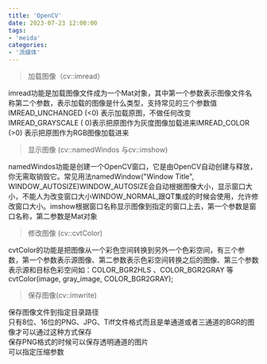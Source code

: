 ```yaml
---
title: 'OpenCV'
date: 2023-07-23 12:00:00
tags:
- 'meida'
categories:
- '流媒体'
---
```

> 加载图像（cv::imread）

imread功能是加载图像文件成为一个Mat对象，其中第一个参数表示图像文件名称第二个参数，表示加载的图像是什么类型，支持常见的三个参数值IMREAD_UNCHANGED (<0) 表示加载原图，不做任何改变IMREAD_GRAYSCALE ( 0)表示把原图作为灰度图像加载进来IMREAD_COLOR (>0) 表示把原图作为RGB图像加载进来

> 显示图像 (cv::namedWindos 与cv::imshow)

namedWindos功能是创建一个OpenCV窗口，它是由OpenCV自动创建与释放，你无需取销毁它。常见用法namedWindow("Window Title", WINDOW_AUTOSIZE)WINDOW_AUTOSIZE会自动根据图像大小，显示窗口大小，不能人为改变窗口大小WINDOW_NORMAL,跟QT集成的时候会使用，允许修改窗口大小。imshow根据窗口名称显示图像到指定的窗口上去，第一个参数是窗口名称，第二参数是Mat对象

> 修改图像 (cv::cvtColor)

cvtColor的功能是把图像从一个彩色空间转换到另外一个色彩空间，有三个参数，第一个参数表示源图像、第二参数表示色彩空间转换之后的图像、第三个参数表示源和目标色彩空间如：COLOR_BGR2HLS 、COLOR_BGR2GRAY 等
cvtColor(image, gray_image, COLOR_BGR2GRAY);

> 保存图像(cv::imwrite)

保存图像文件到指定目录路径  
只有8位、16位的PNG、JPG、Tiff文件格式而且是单通道或者三通道的BGR的图像才可以通过这种方式保存  
保存PNG格式的时候可以保存透明通道的图片  
可以指定压缩参数  
